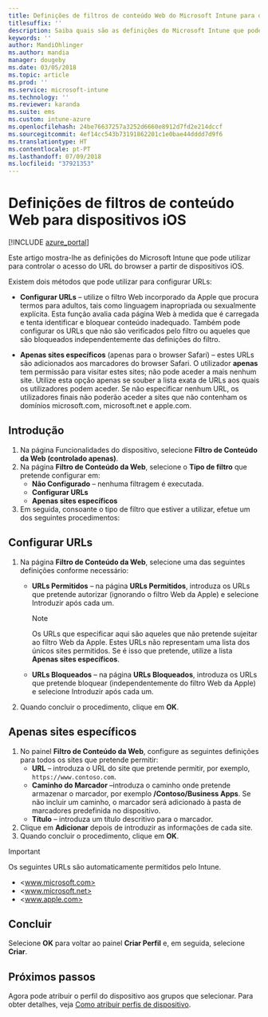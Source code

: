 ```yaml
---
title: Definições de filtros de conteúdo Web do Microsoft Intune para dispositivos iOS
titlesuffix: ''
description: Saiba quais são as definições do Microsoft Intune que pode utilizar para permitir e bloquear o acesso a sites a partir de dispositivos iOS.
keywords: ''
author: MandiOhlinger
ms.author: mandia
manager: dougeby
ms.date: 03/05/2018
ms.topic: article
ms.prod: ''
ms.service: microsoft-intune
ms.technology: ''
ms.reviewer: karanda
ms.suite: ems
ms.custom: intune-azure
ms.openlocfilehash: 24be76637257a3252d6660e8912d7fd2e214dccf
ms.sourcegitcommit: 4ef14cc543b73191862201c1e0bae44dddd7d9f6
ms.translationtype: HT
ms.contentlocale: pt-PT
ms.lasthandoff: 07/09/2018
ms.locfileid: "37921353"
---
```

# <a name="web-content-filter-settings-for-ios-devices"></a>Definições de filtros de conteúdo Web para dispositivos iOS

[!INCLUDE [azure_portal](./includes/azure_portal.md)]

Este artigo mostra-lhe as definições do Microsoft Intune que pode utilizar para controlar o acesso do URL do browser a partir de dispositivos iOS.

Existem dois métodos que pode utilizar para configurar URLs:

- **Configurar URLs** – utilize o filtro Web incorporado da Apple que procura termos para adultos, tais como linguagem inapropriada ou sexualmente explícita. Esta função avalia cada página Web à medida que é carregada e tenta identificar e bloquear conteúdo inadequado. Também pode configurar os URLs que não são verificados pelo filtro ou aqueles que são bloqueados independentemente das definições do filtro.

- **Apenas sites específicos** (apenas para o browser Safari) – estes URLs são adicionados aos marcadores do browser Safari. O utilizador **apenas** tem permissão para visitar estes sites; não pode aceder a mais nenhum site. Utilize esta opção apenas se souber a lista exata de URLs aos quais os utilizadores podem aceder.
Se não especificar nenhum URL, os utilizadores finais não poderão aceder a sites que não contenham os domínios microsoft.com, microsoft.net e apple.com.

## <a name="get-started"></a>Introdução

1. Na página Funcionalidades do dispositivo, selecione **Filtro de Conteúdo da Web (controlado apenas)**.
2. Na página **Filtro de Conteúdo da Web**, selecione o **Tipo de filtro** que pretende configurar em:
    - **Não Configurado** – nenhuma filtragem é executada.
    - **Configurar URLs**
    - **Apenas sites específicos**
3. Em seguida, consoante o tipo de filtro que estiver a utilizar, efetue um dos seguintes procedimentos:


## <a name="configure-urls"></a>Configurar URLs

1. Na página **Filtro de Conteúdo da Web**, selecione uma das seguintes definições conforme necessário:
   - **URLs Permitidos** – na página **URLs Permitidos**, introduza os URLs que pretende autorizar (ignorando o filtro Web da Apple) e selecione Introduzir após cada um.
     > [!NOTE]
     > Os URLs que especificar aqui são aqueles que não pretende sujeitar ao filtro Web da Apple. Estes URLs não representam uma lista dos únicos sites permitidos. Se é isso que pretende, utilize a lista **Apenas sites específicos**.

   - **URLs Bloqueados** – na página **URLs Bloqueados**, introduza os URLs que pretende bloquear (independentemente do filtro Web da Apple) e selecione Introduzir após cada um.
2. Quando concluir o procedimento, clique em **OK**.


## <a name="specific-websites-only"></a>Apenas sites específicos

1. No painel **Filtro de Conteúdo da Web**, configure as seguintes definições para todos os sites que pretende permitir:
    - **URL** – introduza o URL do site que pretende permitir, por exemplo, `https://www.contoso.com`.
    - **Caminho do Marcador** –introduza o caminho onde pretende armazenar o marcador, por exemplo **/Contoso/Business Apps**. Se não incluir um caminho, o marcador será adicionado à pasta de marcadores predefinida no dispositivo.
    - **Título** – introduza um título descritivo para o marcador.
2. Clique em **Adicionar** depois de introduzir as informações de cada site.
3. Quando concluir o procedimento, clique em **OK**.

> [!IMPORTANT]
> Os seguintes URLs são automaticamente permitidos pelo Intune.
> - <www.microsoft.com>
> - <www.microsoft.net>
> - <www.apple.com>

## <a name="finish-up"></a>Concluir

Selecione **OK** para voltar ao painel **Criar Perfil** e, em seguida, selecione **Criar**.

## <a name="next-steps"></a>Próximos passos

Agora pode atribuir o perfil do dispositivo aos grupos que selecionar. Para obter detalhes, veja [Como atribuir perfis de dispositivo](device-profile-assign.md).
